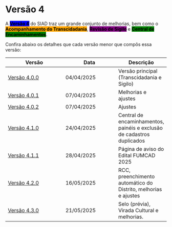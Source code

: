 # Versão 4

A <mark style="background-color:blue;">**Versão 4**</mark> do SIAD traz um grande conjunto de melhorias, bem como o <mark style="background-color:orange;">**Acompanhamento do Transcidadania**</mark>, <mark style="background-color:purple;">**Revisão de Sigilo**</mark> e <mark style="background-color:green;">**Central de Encaminhamentos**</mark>.

Confira abaixo os detalhes que cada versão menor que compôs essa versão:

<table><thead><tr><th width="166">Versão</th><th width="150">Data</th><th>Descrição</th></tr></thead><tbody><tr><td><a href="versao-4.0.0.md">Versão 4.0.0</a></td><td>04/04/2025</td><td>Versão principal (Transcidadania e Sigilo)</td></tr><tr><td><a href="versao-4.0.1.md">Versão 4.0.1</a></td><td>07/04/2025</td><td>Melhorias e ajustes</td></tr><tr><td><a href="versao-4.0.2.md">Versão 4.0.2</a></td><td>07/04/2025</td><td>Ajustes</td></tr><tr><td><a href="versao-4.1.0.md">Versão 4.1.0</a></td><td>24/04/2025</td><td>Central de encaminhamentos, painéis e exclusão de cadastros duplicados</td></tr><tr><td><a href="versao-4.1.1.md">Versão 4.1.1</a></td><td>28/04/2025</td><td>Página de aviso do Edital FUMCAD 2025</td></tr><tr><td><a href="versao-4.2.0.md">Versão 4.2.0</a></td><td>16/05/2025</td><td>RCC, preenchimento automático do Distrito, melhorias e ajustes</td></tr><tr><td><a href="versao-4.3.0.md">Versão 4.3.0</a></td><td>21/05/2025</td><td>Selo (prévia), Virada Cultural e melhorias.</td></tr></tbody></table>

